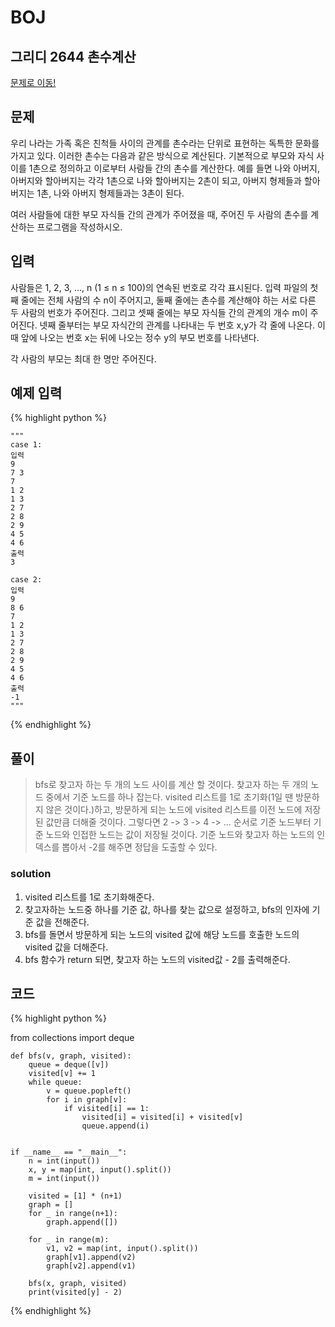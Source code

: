# BOJ

## 그리디 2644 촌수계산
[문제로 이동!](https://www.acmicpc.net/problem/2644)

## 문제

우리 나라는 가족 혹은 친척들 사이의 관계를 촌수라는 단위로 표현하는 독특한 문화를 가지고 있다. 이러한 촌수는 다음과 같은 방식으로 계산된다. 기본적으로 부모와 자식 사이를 1촌으로 정의하고 이로부터 사람들 간의 촌수를 계산한다. 예를 들면 나와 아버지, 아버지와 할아버지는 각각 1촌으로 나와 할아버지는 2촌이 되고, 아버지 형제들과 할아버지는 1촌, 나와 아버지 형제들과는 3촌이 된다.

여러 사람들에 대한 부모 자식들 간의 관계가 주어졌을 때, 주어진 두 사람의 촌수를 계산하는 프로그램을 작성하시오.

## 입력

사람들은 1, 2, 3, …, n (1 ≤ n ≤ 100)의 연속된 번호로 각각 표시된다. 입력 파일의 첫째 줄에는 전체 사람의 수 n이 주어지고, 둘째 줄에는 촌수를 계산해야 하는 서로 다른 두 사람의 번호가 주어진다. 그리고 셋째 줄에는 부모 자식들 간의 관계의 개수 m이 주어진다. 넷째 줄부터는 부모 자식간의 관계를 나타내는 두 번호 x,y가 각 줄에 나온다. 이때 앞에 나오는 번호 x는 뒤에 나오는 정수 y의 부모 번호를 나타낸다.

각 사람의 부모는 최대 한 명만 주어진다.

## 예제 입력
{% highlight python %}

    """
    case 1:
    입력
    9
    7 3
    7
    1 2
    1 3
    2 7
    2 8
    2 9
    4 5
    4 6
    출력
    3

    case 2:
    입력
    9
    8 6
    7
    1 2
    1 3
    2 7
    2 8
    2 9
    4 5
    4 6
    출력
    -1
    """
{% endhighlight %}

## 풀이
> bfs로 찾고자 하는 두 개의 노드 사이를 계산 할 것이다. 찾고자 하는 두 개의 노드 중에서 기준 노드를 하나 잡는다. visited 리스트를 1로 초기화(1일 땐 방문하지 않은 것이다.)하고,
> 방문하게 되는 노드에 visited 리스트를 이전 노드에 저장된 값만큼 더해줄 것이다. 그렇다면 2 -> 3 -> 4 -> ... 순서로 기준 노드부터 기준 노드와 인접한 노드는 값이 저장될 것이다.
> 기준 노드와 찾고자 하는 노드의 인덱스를 뽑아서 -2를 해주면 정답을 도출할 수 있다.

### solution
1. visited 리스트를 1로 초기화해준다.
2. 찾고자하는 노드중 하나를 기준 값, 하나를 찾는 값으로 설정하고, bfs의 인자에 기준 값을 전해준다. 
3. bfs를 돌면서 방문하게 되는 노드의 visited 값에 해당 노드를 호출한 노드의 visited 값을 더해준다.
4. bfs 함수가 return 되면, 찾고자 하는 노드의 visited값 - 2를 출력해준다.

## 코드

{% highlight python %}

from collections import deque


    def bfs(v, graph, visited):
        queue = deque([v])
        visited[v] += 1
        while queue:
            v = queue.popleft()
            for i in graph[v]:
                if visited[i] == 1:
                    visited[i] = visited[i] + visited[v]
                    queue.append(i)
    
    
    if __name__ == "__main__":
        n = int(input())
        x, y = map(int, input().split())
        m = int(input())
    
        visited = [1] * (n+1)
        graph = []
        for _ in range(n+1):
            graph.append([])
    
        for _ in range(m):
            v1, v2 = map(int, input().split())
            graph[v1].append(v2)
            graph[v2].append(v1)
    
        bfs(x, graph, visited)
        print(visited[y] - 2)
{% endhighlight %}